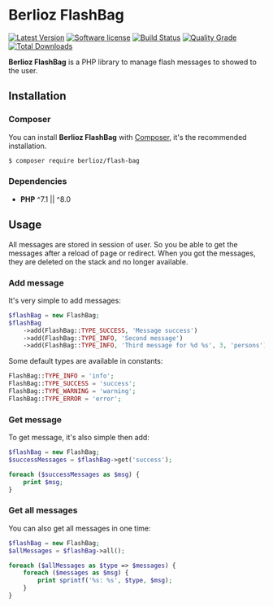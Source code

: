 # Berlioz FlashBag

[![Latest Version](https://img.shields.io/packagist/v/berlioz/flash-bag.svg?style=flat-square)](https://github.com/BerliozFramework/FlashBag/releases)
[![Software license](https://img.shields.io/github/license/BerliozFramework/FlashBag.svg?style=flat-square)](https://github.com/BerliozFramework/FlashBag/blob/develop/LICENSE)
[![Build Status](https://img.shields.io/travis/com/BerliozFramework/FlashBag/master.svg?style=flat-square)](https://travis-ci.com/BerliozFramework/FlashBag)
[![Quality Grade](https://img.shields.io/codacy/grade/9f0ac8ab057549ce95d0dda7d29fa909/master.svg?style=flat-square)](https://www.codacy.com/manual/BerliozFramework/FlashBag)
[![Total Downloads](https://img.shields.io/packagist/dt/berlioz/flash-bag.svg?style=flat-square)](https://packagist.org/packages/berlioz/flash-bag)

**Berlioz FlashBag** is a PHP library to manage flash messages to showed to the user.


## Installation

### Composer

You can install **Berlioz FlashBag** with [Composer](https://getcomposer.org/), it's the recommended installation.

```bash
$ composer require berlioz/flash-bag
```

### Dependencies

* **PHP** ^7.1 || ^8.0


## Usage

All messages are stored in session of user. So you be able to get the messages after a reload of page or redirect.
When you got the messages, they are deleted on the stack and no longer available.

### Add message

It's very simple to add messages:

```php
$flashBag = new FlashBag;
$flashBag
    ->add(FlashBag::TYPE_SUCCESS, 'Message success')
    ->add(FlashBag::TYPE_INFO, 'Second message')
    ->add(FlashBag::TYPE_INFO, 'Third message for %d %s', 3, 'persons');
```

Some default types are available in constants:

```php
FlashBag::TYPE_INFO = 'info';
FlashBag::TYPE_SUCCESS = 'success';
FlashBag::TYPE_WARNING = 'warning';
FlashBag::TYPE_ERROR = 'error';
```

### Get message

To get message, it's also simple then add:

```php
$flashBag = new FlashBag;
$successMessages = $flashBag->get('success');

foreach ($successMessages as $msg) {
    print $msg;
}
```

### Get all messages

You can also get all messages in one time:

```php
$flashBag = new FlashBag;
$allMessages = $flashBag->all();

foreach ($allMessages as $type => $messages) {
    foreach ($messages as $msg) {
        print sprintf('%s: %s', $type, $msg);
    }
}
```